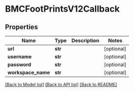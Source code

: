 # BMCFootPrintsV12Callback

## Properties
Name | Type | Description | Notes
------------ | ------------- | ------------- | -------------
**url** | **str** |  | [optional] 
**username** | **str** |  | [optional] 
**password** | **str** |  | [optional] 
**workspace_name** | **str** |  | [optional] 

[[Back to Model list]](../README.md#documentation-for-models) [[Back to API list]](../README.md#documentation-for-api-endpoints) [[Back to README]](../README.md)


